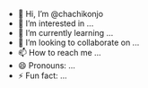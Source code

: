 - 👋 Hi, I’m @chachikonjo
- 👀 I’m interested in ...
- 🌱 I’m currently learning ...
- 💞️ I’m looking to collaborate on ...
- 📫 How to reach me ...
- 😄 Pronouns: ...
- ⚡ Fun fact: ...

<!---
chachikonjo/chachikonjo is a ✨ special ✨ repository because its `README.md` (this file) appears on your GitHub profile.
You can click the Preview link to take a look at your changes.
--->
